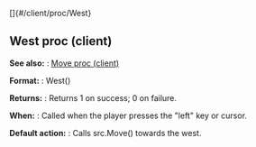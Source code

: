 []{#/client/proc/West}
## West proc (client)
**See also:**
:   [Move proc (client)](#/client/proc/Move)
<!-- -->
**Format:**
:   West()
<!-- -->
**Returns:**
:   Returns 1 on success; 0 on failure.
<!-- -->
**When:**
:   Called when the player presses the \"left\" key or cursor.
<!-- -->
**Default action:**
:   Calls src.Move() towards the west.